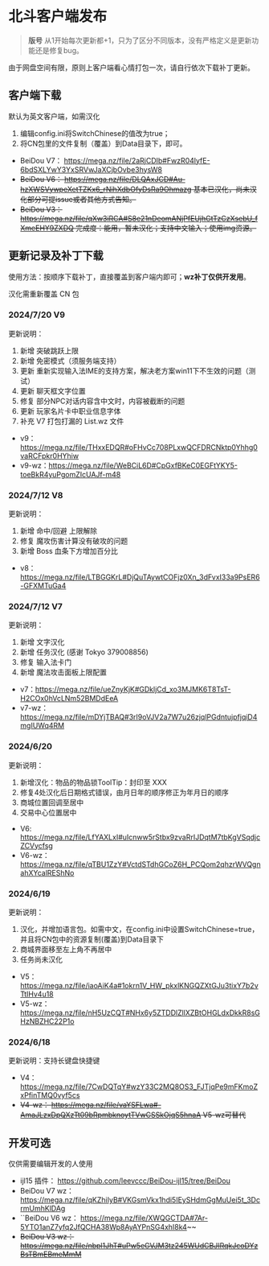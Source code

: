 # 北斗客户端发布

> **版号** 从1开始每次更新都+1，只为了区分不同版本，没有严格定义是更新功能还是修复bug。

由于网盘空间有限，原则上客户端看心情打包一次，请自行依次下载补丁更新。

## 客户端下载
默认为英文客户端，如需汉化 
1. 编辑config.ini将SwitchChinese的值改为true；
2. 将CN包里的文件复制（覆盖）到Data目录下，即可。

- BeiDou V7： https://mega.nz/file/2aRjCDIb#FwzR04lyfE-6bdSXLYwY3YxSRVwJaXCjbOvbe3hysW8
- ~~BeiDou V6： https://mega.nz/file/DLQAxJCD#Au-hzXWSVywpeXetTZKx6_rNihXdbOfyDsRa9Ohmazg
  基本已汉化，尚未汉化部分可提issue或者其他方式告知。~~
- ~~BeiDou V3： https://mega.nz/file/qXw3iRCA#S8e21nDeomANjPfEUjhGtTzCzXsebU_fXmeEHY9ZXDQ
  完成度：能用，暂未汉化；支持中文输入；使用img资源。~~

## 更新记录及补丁下载
使用方法：按顺序下载补丁，直接覆盖到客户端内即可；**wz补丁仅供开发用**。

汉化需重新覆盖 CN 包

### 2024/7/20 V9
更新说明：
1. 新增 突破跳跃上限
2. 新增 免密模式（须服务端支持）
3. 更新 重新实现输入法IME的支持方案，解决老方案win11下不生效的问题（测试）
4. 更新 聊天框文字位置
5. 修复 部分NPC对话内容含中文时，内容被截断的问题
6. 更新 玩家名片卡中职业信息字体
7. 补充 V7 打包打漏的 List.wz 文件
- v9：https://mega.nz/file/THxxEDQR#oFHvCc708PLxwQCFDRCNktp0Yhhg0vaRCFpkr0HYhiw
- v9-wz：https://mega.nz/file/WeBCiL6D#CpGxfBKeC0EGFtYKY5-toeBkR4yuPgomZIcUAJf-m48

### 2024/7/12 V8
更新说明：
1. 新增 命中/回避 上限解除 
2. 修复 魔攻伤害计算没有破攻的问题 
3. 新增 Boss 血条下方增加百分比
- v8：https://mega.nz/file/LTBGGKrL#DjQuTAywtCOFjz0Xn_3dFvxI33a9PsER6-GFXMTuGa4

### 2024/7/12 V7
更新说明：
1. 新增 文字汉化 
2. 新增 任务汉化 (感谢 Tokyo 379008856)
3. 修复 输入法卡门 
4. 新增 魔法攻击面板上限配置
- v7：https://mega.nz/file/ueZnyKjK#GDkljCd_xo3MJMK6T8TsT-H2COx0hVcLNm52BMDdEeA
- v7-wz：https://mega.nz/file/mDYjTBAQ#3rI9oVJV2a7W7u26zjqlPGdntujpfjqiD4mgIUWq4RM

### 2024/6/20
更新说明：
1. 新增汉化：物品的物品锁ToolTip：封印至 XXX
2. 修复4处汉化后日期格式错误，由月日年的顺序修正为年月日的顺序
3. 商城位置回调至居中
4. 交易中心位置居中
- V6: https://mega.nz/file/LfYAXLxI#uIcnww5rStbx9zvaRrIJDqtM7tbKgVSqdjcZCVycfsg
- V6-wz： https://mega.nz/file/qTBU1ZzY#VctdSTdhGCoZ6H_PCQom2qhzrWVQgnahXYcalREShNo

### 2024/6/19
更新说明：
1. 汉化，并增加语言包。如需中文，在config.ini中设置SwitchChinese=true，并且将CN包中的资源复制(覆盖)到Data目录下
2. 商城界面移至左上角不再居中
3. 任务尚未汉化
- V5： https://mega.nz/file/iaoAiK4a#1okrn1V_HW_pkxlKNGQZXtGJu3tixY7b2vTtIHv4u18
- V5-wz： https://mega.nz/file/nH5UzCQT#NHx6y5ZTDDlZllXZBtOHGLdxDkkR8sGHzNBZHC22P1o

### 2024/6/18
更新说明：支持长键盘快捷键
- V4： https://mega.nz/file/7CwDQTqY#wzY33C2MQ8OS3_FJTjqPe9mFKmoZxPfinTMQ0vyf5cs
- ~~V4-wz： https://mega.nz/file/vaYSFLwa#-AmaJLzxDpQXzTt09bRpmbknoytTVwCSSkOjqS5hnaA V5-wz可替代~~

## 开发可选
仅供需要编辑开发的人使用

- ijl15 插件： https://github.com/leevccc/BeiDou-ijl15/tree/BeiDou
- BeiDou V7 wz：https://mega.nz/file/qKZhiIyB#VKGsmVkx1hdi5IEySHdmGgMuUei5t_3DcrmUmhKlDAg
- ``BeiDou V6 wz： https://mega.nz/file/XWQGCTDA#7Ar-5YTO1anZ7yfq2JfQCHA38Wp8AyAYPnSG4xhI8k4~~
- ~~BeiDou V3 wz： https://mega.nz/file/nbpl1JhT#uPw5eGVJM3tz245WUdCBJIRqkJcoDYzBsTBmEBmeMmM~~
